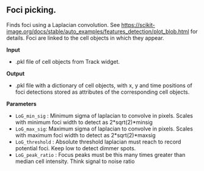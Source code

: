 ## Foci picking.

Finds foci using a Laplacian convolution. See https://scikit-image.org/docs/stable/auto_examples/features_detection/plot_blob.html for details.
Foci are linked to the cell objects in which they appear.

**Input**
*  .pkl file of cell objects from Track widget.

**Output**
*  .pkl file with a dictionary of cell objects, with x, y and time positions of foci detections stored as attributes of the corresponding cell objects.

**Parameters**

* `LoG_min_sig` : Minimum sigma of laplacian to convolve in pixels. Scales with minimum foci width to detect as 2*sqrt(2)*minsig
* `LoG_max_sig`: Maximum sigma of laplacian to convolve in pixels. Scales with maximum foci width to detect as 2*sqrt(2)*maxsig
* `LoG_threshold` : Absolute threshold laplacian must reach to record potential foci. Keep low to detect dimmer spots.
* `LoG_peak_ratio` : Focus peaks must be this many times greater than median cell intensity. Think signal to noise ratio
